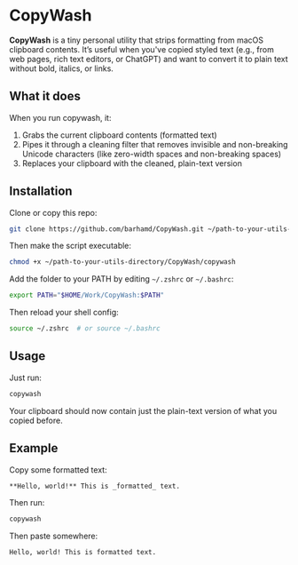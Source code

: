 # CopyWash

**CopyWash** is a tiny personal utility that strips formatting from macOS clipboard contents. It’s useful when you've copied styled text (e.g., from web pages, rich text editors, or ChatGPT) and want to convert it to plain text without bold, italics, or links.

## What it does

When you run copywash, it:

1. Grabs the current clipboard contents (formatted text)
2. Pipes it through a cleaning filter that removes invisible and non-breaking Unicode characters (like zero-width spaces and non-breaking spaces)
3. Replaces your clipboard with the cleaned, plain-text version

## Installation

Clone or copy this repo:

```sh
git clone https://github.com/barhamd/CopyWash.git ~/path-to-your-utils-directory/CopyWash
```

Then make the script executable:

```sh
chmod +x ~/path-to-your-utils-directory/CopyWash/copywash
```

Add the folder to your PATH by editing `~/.zshrc` or `~/.bashrc`:

```sh
export PATH="$HOME/Work/CopyWash:$PATH"
```

Then reload your shell config:

```sh
source ~/.zshrc  # or source ~/.bashrc
```

## Usage

Just run:

```sh
copywash
```

Your clipboard should now contain just the plain-text version of what you copied before.

## Example

Copy some formatted text:

```markdown
**Hello, world!** This is _formatted_ text.
```

Then run:

```sh
copywash
```

Then paste somewhere:

```txt
Hello, world! This is formatted text.
```

